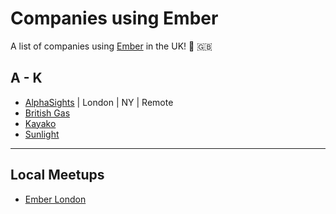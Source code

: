 # Companies using Ember

A list of companies using [Ember](https://emberjs.com/) in the UK! 🐹 🇬🇧

## A - K

- [AlphaSights](https://engineering.alphasights.com) | London | NY | Remote
- [British Gas](http://www.britishgas.co.uk/)
- [Kayako](https://www.kayako.com/)
- [Sunlight](https://www.sunlight.is/)

---

## Local Meetups

- [Ember London](http://emberlondon.com/)

